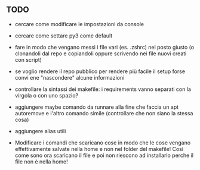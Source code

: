 ## TODO

+ cercare come modificare le impostazioni da console
+ cercare come settare py3 come default
+ fare in modo che vengano messi i file vari (es. .zshrc) nel posto giusto (o clonandoli dal repo e copiandoli oppure scrivendo nei file nuovi creati con script)

+ se voglio rendere il repo pubblico per rendere più facile il setup forse convi
ene "nascondere" alcune informazioni                                 

+ controllare la sintassi dei makefile: i requirements vanno separati con la virgola o con uno spazio? 

+ aggiungere maybe comando da runnare alla fine che faccia un apt autoremove e l'altro comando simile (controllare che non siano la stessa cosa) 

+ aggiungere alias utili

+ Modificare i comandi che scaricano cose in modo che le cose vengano effettivamente salvate nella home e non nel folder del makefile! Così come sono ora scaricano il file e poi non riescono ad installarlo perche il file non è nella home!
